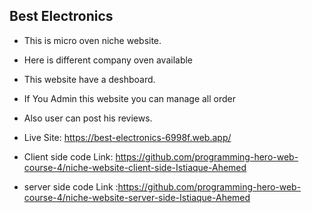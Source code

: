 ## Best Electronics


* This is micro oven niche website.
* Here is different company oven available
* This website have a deshboard.
* If You Admin this website you can manage all order
* Also user can post his reviews.


* Live Site: https://best-electronics-6998f.web.app/
* Client side code Link: https://github.com/programming-hero-web-course-4/niche-website-client-side-Istiaque-Ahemed 
* server side code Link :https://github.com/programming-hero-web-course-4/niche-website-server-side-Istiaque-Ahemed  

